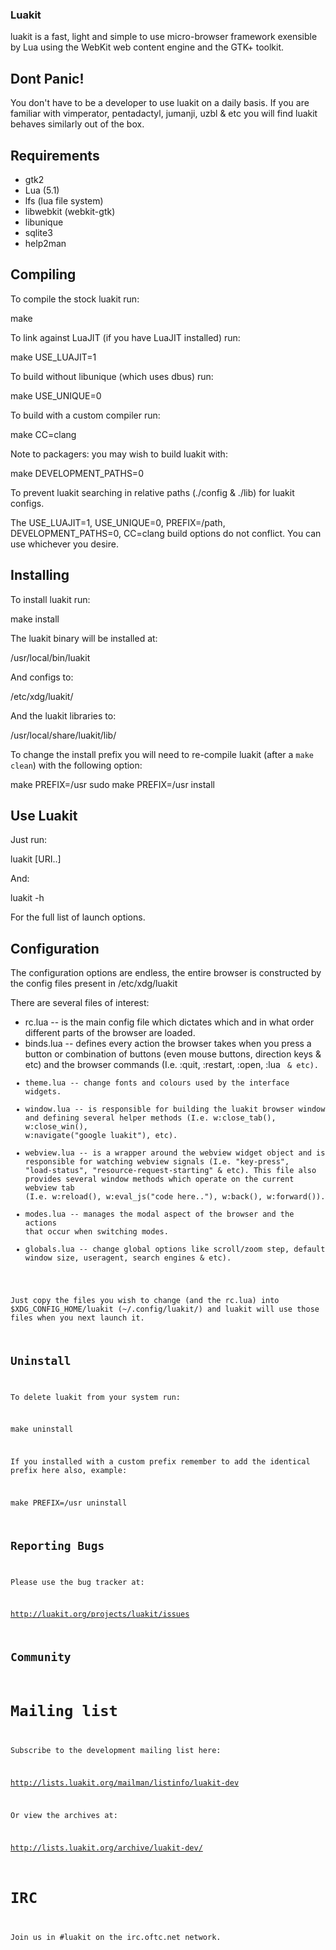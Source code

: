 ### Luakit

luakit is a fast, light and simple to use micro-browser framework exensible
by Lua using the WebKit web content engine and the GTK+ toolkit.

## Dont Panic!

You don't have to be a developer to use luakit on a daily basis. If you are
familiar with vimperator, pentadactyl, jumanji, uzbl & etc you will find
luakit behaves similarly out of the box.

## Requirements

 * gtk2
 * Lua (5.1)
 * lfs (lua file system)
 * libwebkit (webkit-gtk)
 * libunique
 * sqlite3
 * help2man

## Compiling

To compile the stock luakit run:

  make

To link against LuaJIT (if you have LuaJIT installed) run:

  make USE_LUAJIT=1

To build without libunique (which uses dbus) run:

  make USE_UNIQUE=0

To build with a custom compiler run:

  make CC=clang

Note to packagers: you may wish to build luakit with:

  make DEVELOPMENT_PATHS=0

To prevent luakit searching in relative paths (./config & ./lib) for luakit
configs.

The USE_LUAJIT=1, USE_UNIQUE=0, PREFIX=/path, DEVELOPMENT_PATHS=0, CC=clang
build options do not conflict. You can use whichever you desire.

## Installing

To install luakit run:

  make install

The luakit binary will be installed at:

  /usr/local/bin/luakit

And configs to:

  /etc/xdg/luakit/

And the luakit libraries to:

  /usr/local/share/luakit/lib/

To change the install prefix you will need to re-compile luakit (after a
`make clean`) with the following option:

  make PREFIX=/usr
  sudo make PREFIX=/usr install

## Use Luakit

Just run:

  luakit [URI..]

And:

  luakit -h

For the full list of launch options.

## Configuration

The configuration options are endless, the entire browser is constructed by
the config files present in /etc/xdg/luakit

There are several files of interest:

 * rc.lua      -- is the main config file which dictates which and in what
                  order different parts of the browser are loaded.
 * binds.lua   -- defines every action the browser takes when you press a
                  button or combination of buttons (even mouse buttons,
                  direction keys & etc) and the browser commands (I.e. :quit,
                  :restart, :open, :lua <code> & etc).
 * theme.lua   -- change fonts and colours used by the interface widgets.
 * window.lua  -- is responsible for building the luakit browser window and
                  defining several helper methods (I.e. w:close_tab(),
                  w:close_win(), w:navigate("google luakit"), etc).
 * webview.lua -- is a wrapper around the webview widget object and is
                  responsible for watching webview signals (I.e. "key-press",
                  "load-status", "resource-request-starting" & etc). This file
                  also provides several window methods which operate on the
                  current webview tab (I.e. w:reload(),
                  w:eval_js("code here.."), w:back(), w:forward()).
 * modes.lua   -- manages the modal aspect of the browser and the actions
                  that occur when switching modes.
 * globals.lua -- change global options like scroll/zoom step, default
                  window size, useragent, search engines & etc).

Just copy the files you wish to change (and the rc.lua) into
$XDG_CONFIG_HOME/luakit (~/.config/luakit/) and luakit will use those files
when you next launch it.

## Uninstall

To delete luakit from your system run:

  make uninstall

If you installed with a custom prefix remember to add the identical prefix
here also, example:

  make PREFIX=/usr uninstall

## Reporting Bugs

Please use the bug tracker at:

  http://luakit.org/projects/luakit/issues

## Community

# Mailing list

Subscribe to the development mailing list here:

  http://lists.luakit.org/mailman/listinfo/luakit-dev

Or view the archives at:

  http://lists.luakit.org/archive/luakit-dev/

# IRC

Join us in #luakit on the irc.oftc.net network.
